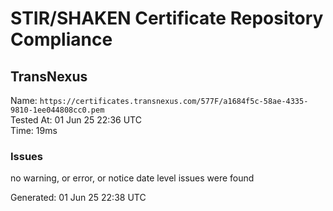 # STIR/SHAKEN Certificate Repository Compliance

## TransNexus

Name: `https://certificates.transnexus.com/577F/a1684f5c-58ae-4335-9810-1ee044808cc0.pem`\
Tested At: 01 Jun 25 22:36 UTC\
Time: 19ms

### Issues

no warning, or error, or notice date level issues were found

Generated: 01 Jun 25 22:38 UTC